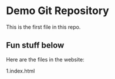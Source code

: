 # Demo Git Repository

This is the first file in this repo.

## Fun stuff below

Here are the files in the website:

1.index.html